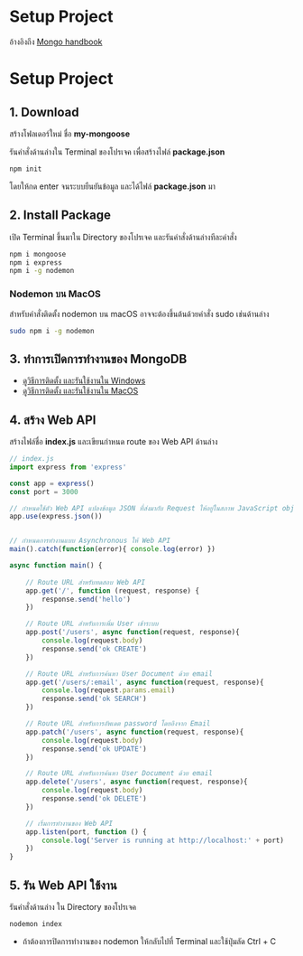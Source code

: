 
# Setup Project

อ้างอิงถึง [Mongo handbook](https://github.com/teerasej/mongodb-dba-workshop) 

# Setup Project



## 1. Download

สร้างโฟลเดอร์ใหม่ ชื่อ **my-mongoose**

รันคำสั่งด้านล่างใน Terminal ของโปรเจค เพื่อสร้างไฟล์ **package.json** 

```bash
npm init
```

โดยให้กด enter จนระบบยืนยันข้อมูล และได้ไฟล์ **package.json** มา

## 2. Install Package

เปิด Terminal ขึ้นมาใน Directory ของโปรเจค และรันคำสั่งด้านล่างทีละคำสั่ง

```bash
npm i mongoose
npm i express 
npm i -g nodemon
```

### Nodemon บน MacOS

สำหรับคำสั่งติดตั้ง nodemon บน macOS อาจจะต้องขึ้นต้นด้วยคำสั่ง sudo เช่นด้านล่าง 

```bash
sudo npm i -g nodemon
```

## 3. ทำการเปิดการทำงานของ MongoDB

- [ดูวิธีการติดตั้ง และรันใช้งานใน Windows](https://nextflow.in.th/2021/mongodb-5-windows-install-thai/)
- [ดูวิธีการติดตั้ง และรันใช้งานใน MacOS](https://nextflow.in.th/2017/install-and-start-mongodb-macos-osx-thai/)

## 4. สร้าง Web API

สร้างไฟล์ชื่อ **index.js** และเขียนกำหนด route ของ Web API ด้านล่าง

```js
// index.js
import express from 'express'

const app = express()
const port = 3000

// กำหนดใช้ตัว Web API แปลงข้อมูล JSON ที่ส่งมากับ Request ให้อยู่ในสภาพ JavaScript object ที่นำไปใช้งานได้
app.use(express.json())


// กำหนดการทำงานแบบ Asynchronous ให้ Web API 
main().catch(function(error){ console.log(error) })

async function main() {
   
    // Route URL สำหรับทดสอบ Web API 
    app.get('/', function (request, response) {
        response.send('hello')
    })

    // Route URL สำหรับการเพิ่ม User เข้าระบบ 
    app.post('/users', async function(request, response){
        console.log(request.body)
        response.send('ok CREATE')
    })

    // Route URL สำหรับการค้นหา User Document ด้วย email
    app.get('/users/:email', async function(request, response){
        console.log(request.params.email)
        response.send('ok SEARCH')
    })

    // Route URL สำหรับการอัพเดต password โดยอิงจาก Email
    app.patch('/users', async function(request, response){
        console.log(request.body)
        response.send('ok UPDATE')
    })

    // Route URL สำหรับการค้นหา User Document ด้วย email
    app.delete('/users', async function(request, response){
        console.log(request.body)
        response.send('ok DELETE')
    })

    // เริ่มการทำงานของ Web API
    app.listen(port, function () {
        console.log('Server is running at http://localhost:' + port)
    })
}
```
## 5. รัน Web API ใช้งาน

รันคำสั่งด้านล่าง ใน Directory ของโปรเจค

```bash
nodemon index
```

- ถ้าต้องการปิดการทำงานของ nodemon ให้กลับไปที่ Terminal และใช้ปุ่มลัด Ctrl + C 
